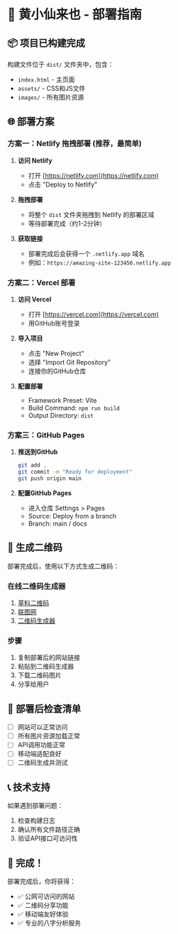 # 🚀 黄小仙来也 - 部署指南

## 📦 项目已构建完成
构建文件位于 `dist/` 文件夹中，包含：
- `index.html` - 主页面
- `assets/` - CSS和JS文件
- `images/` - 所有图片资源

## 🌐 部署方案

### 方案一：Netlify 拖拽部署 (推荐，最简单)

1. **访问 Netlify**
   - 打开 [https://netlify.com](https://netlify.com)
   - 点击 "Deploy to Netlify"

2. **拖拽部署**
   - 将整个 `dist` 文件夹拖拽到 Netlify 的部署区域
   - 等待部署完成（约1-2分钟）

3. **获取链接**
   - 部署完成后会获得一个 `.netlify.app` 域名
   - 例如：`https://amazing-site-123456.netlify.app`

### 方案二：Vercel 部署

1. **访问 Vercel**
   - 打开 [https://vercel.com](https://vercel.com)
   - 用GitHub账号登录

2. **导入项目**
   - 点击 "New Project"
   - 选择 "Import Git Repository"
   - 连接你的GitHub仓库

3. **配置部署**
   - Framework Preset: Vite
   - Build Command: `npm run build`
   - Output Directory: `dist`

### 方案三：GitHub Pages

1. **推送到GitHub**
   ```bash
   git add .
   git commit -m "Ready for deployment"
   git push origin main
   ```

2. **配置GitHub Pages**
   - 进入仓库 Settings > Pages
   - Source: Deploy from a branch
   - Branch: main / docs

## 📱 生成二维码

部署完成后，使用以下方式生成二维码：

### 在线二维码生成器
1. [草料二维码](https://cli.im/)
2. [联图网](https://www.liantu.com/)
3. [二维码生成器](https://www.qr-code-generator.com/)

### 步骤
1. 复制部署后的网站链接
2. 粘贴到二维码生成器
3. 下载二维码图片
4. 分享给用户

## 🔧 部署后检查清单

- [ ] 网站可以正常访问
- [ ] 所有图片资源加载正常
- [ ] API调用功能正常
- [ ] 移动端适配良好
- [ ] 二维码生成并测试

## 📞 技术支持

如果遇到部署问题：
1. 检查构建日志
2. 确认所有文件路径正确
3. 验证API接口可访问性

## 🎉 完成！

部署完成后，你将获得：
- ✅ 公网可访问的网站
- ✅ 二维码分享功能
- ✅ 移动端友好体验
- ✅ 专业的八字分析服务
